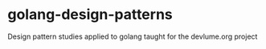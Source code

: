 # golang-design-patterns
Design pattern studies applied to golang taught for the devlume.org project
